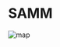 # SAMM
![map](https://github.com/bahargumuser/SAMM/assets/121288876/d3645905-d9c8-4e7a-bca0-c3be3017c8cb)
